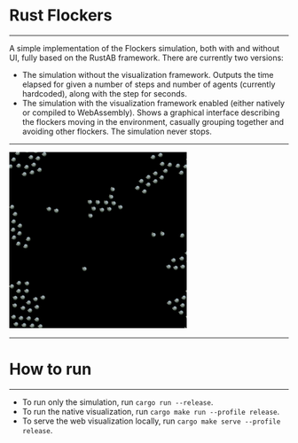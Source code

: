 # Rust Flockers

---

A simple implementation of the Flockers simulation, both with and without UI, fully based on the RustAB framework. There
are currently two versions:

- The simulation without the visualization framework. Outputs the time elapsed for given a number of steps and number of
  agents (currently hardcoded), along with the step for seconds.
- The simulation with the visualization framework enabled (either natively or compiled to WebAssembly). Shows a
  graphical interface describing the flockers moving in the environment, casually grouping together and avoiding other
  flockers. The simulation never stops.

---

![](flock.gif)

---

# How to run

---

- To run only the simulation, run `cargo run --release`.
- To run the native visualization, run `cargo make run --profile release`.
- To serve the web visualization locally, run `cargo make serve --profile release`.
